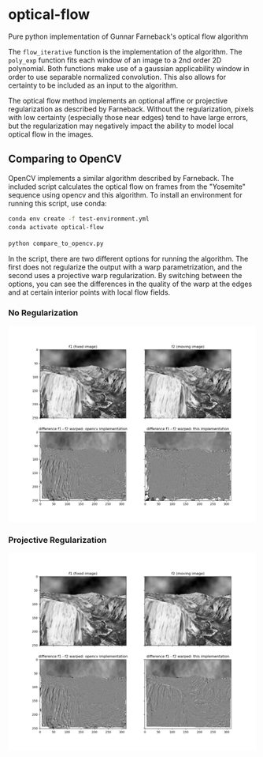 # optical-flow

Pure python implementation of Gunnar Farneback's optical flow algorithm

The `flow_iterative` function is the implementation of the algorithm.
The `poly_exp` function fits each window of an image to a 2nd order
2D polynomial. Both functions make use of a gaussian applicability
window in order to use separable normalized convolution. This also
allows for certainty to be included as an input to the algorithm.

The optical flow method implements an optional affine or projective
regularization as described by Farneback. Without the regularization,
pixels with low certainty (especially those near edges) tend to have
large errors, but the regularization may negatively impact the ability
to model local optical flow in the images.

## Comparing to OpenCV

OpenCV implements a similar algorithm described by Farneback. The
included script calculates the optical flow on frames from the
"Yosemite" sequence using opencv and this algorithm. To install an
environment for running this script, use conda:

```bash
conda env create -f test-environment.yml
conda activate optical-flow

python compare_to_opencv.py
```

In the script, there are two different options for running the
algorithm. The first does not regularize the output with a warp
parametrization, and the second uses a projective warp regularization.
By switching between the options, you can see the differences in the
quality of the warp at the edges and at certain interior points
with local flow fields.

### No Regularization

![no regularization](images/yosemite-compare-noreg.png)

### Projective Regularization

![projective regularization](images/yosemite-compare-projective.png)